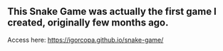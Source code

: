## This Snake Game was actually the first game I created, originally few months ago.

Access here: https://igorcopa.github.io/snake-game/

